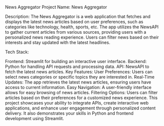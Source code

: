 
News Aggregator Project
Name: News Aggregator

Description: The News Aggregator is a web application that fetches and displays the latest news articles based on user preferences, such as categories like technology, health, sports, etc. The app utilizes the NewsAPI to gather current articles from various sources, providing users with a personalized news reading experience. Users can filter news based on their interests and stay updated with the latest headlines.

Tech Stack:

Frontend: Streamlit for building an interactive user interface.
Backend: Python for handling API requests and processing data.
API: NewsAPI to fetch the latest news articles.
Key Features:
User Preferences: Users can select news categories or specific topics they are interested in.
Real-Time Updates: The app retrieves the latest news articles, ensuring users have access to current information.
Easy Navigation: A user-friendly interface allows for easy browsing of news articles.
Filtering Options: Users can filter articles based on their preferences for a customized news experience.
This project showcases your ability to integrate APIs, create interactive web applications, and enhance user engagement through personalized content delivery. It also demonstrates your skills in Python and frontend development using Streamlit.
